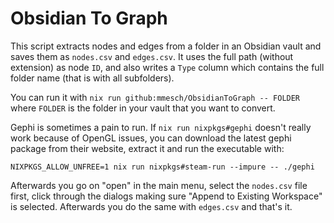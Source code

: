 # Obsidian To Graph

This script extracts nodes and edges from a folder in an Obsidian vault and
saves them as `nodes.csv` and `edges.csv`. It uses the full path (without
extension) as node `ID`, and also writes a `Type` column which contains the
full folder name (that is with all subfolders).

You can run it with `nix run github:mmesch/ObsidianToGraph -- FOLDER` where
`FOLDER` is the folder in your vault that you want to convert.

Gephi is sometimes a pain to run. If `nix run nixpkgs#gephi` doesn't really
work because of OpenGL issues, you can download the latest gephi package from
their website, extract it and run the executable with:

`NIXPKGS_ALLOW_UNFREE=1 nix run nixpkgs#steam-run --impure -- ./gephi`

Afterwards you go on "open" in the main menu, select the `nodes.csv` file
first, click through the dialogs making sure "Append to Existing Workspace" is
selected. Afterwards you do the same with `edges.csv` and that's it.
